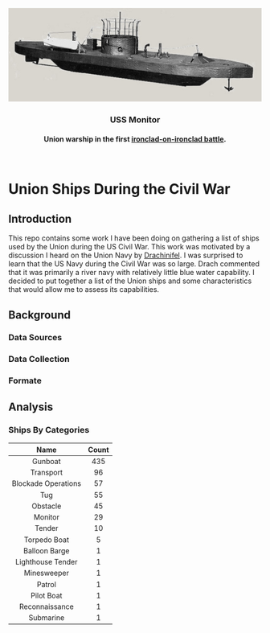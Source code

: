 ![Model of Monitor](./Images/Monitor_model2.png)
<br>
<h3 align=center>USS Monitor</h2>
<h4 align=center>Union warship in the first <a href="https://en.wikipedia.org/wiki/Ironclad_warship">ironclad-on-ironclad battle</a>.</h3>
<br>

#  Union Ships During the Civil War

## Introduction

This repo contains some work I have been doing on gathering a list of ships used by the Union during the US Civil War. This work was motivated by a discussion I heard on the Union Navy by [Drachinifel](https://www.youtube.com/watch?v=3tqD11AO1Iw). I was surprised to learn that the US Navy during the Civil War was so large. Drach commented that it was primarily a river navy with relatively little blue water capability. I decided to put together a list of the Union ships and some characteristics that would allow me to assess its capabilities.

## Background

### Data Sources

### Data Collection

### Formate


## Analysis

### Ships By Categories

**Name**|**Count**
:-----:|:-----:
Gunboat|435
Transport|96
Blockade Operations|57
Tug|55
Obstacle|45
Monitor|29
Tender |10
Torpedo Boat |5
Balloon Barge|1
Lighthouse Tender|1
Minesweeper |1
Patrol|1
Pilot Boat|1
Reconnaissance|1
Submarine|1
